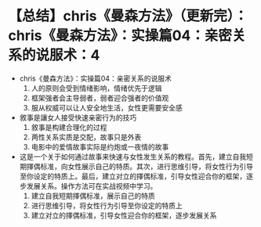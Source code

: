 # 【总结】chris《曼森方法》（更新完）：chris《曼森方法》：实操篇04：亲密关系的说服术：4

-   chris《曼森方法》：实操篇04：亲密关系的说服术
    1.  人的原则会受到情绪影响，情绪优先于逻辑
    2.  框架强者会主导弱者，弱者迎合强者的价值观
    3.  服从权威可以让人安全地生活，女性更需要安全感
-   敘事是讓女人接受快速亲密行为的技巧
    1.  敘事是构建合理化的过程
    2.  两性关系实质是交配，故事只是外表
    3.  电影中的爱情故事实际是约炮或一夜情的故事
-   这是一个关于如何通过故事来快速与女性发生关系的教程。首先，建立自我短期擇偶标准，向女性展示自己的特质。其次，进行思维引导，将女性行为引导至你设定的特质上。最后，建立对立的擇偶标准，引导女性迎合你的框架，逐步发展关系。操作方法可在实战视频中学习。 
    1.  建立自我短期擇偶标准，展示自己的特质
    2.  进行思维引导，将女性行为引导至你设定的特质上
    3.  建立对立的擇偶标准，引导女性迎合你的框架，逐步发展关系